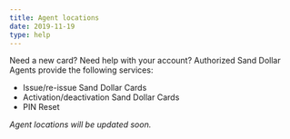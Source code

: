 ```yaml
---
title: Agent locations
date: 2019-11-19
type: help
---
```


Need a new card? Need help with your account? Authorized Sand Dollar Agents provide the following services:

* Issue/re-issue Sand Dollar Cards
* Activation/deactivation Sand Dollar Cards
* PIN Reset

_Agent locations will be updated soon._

